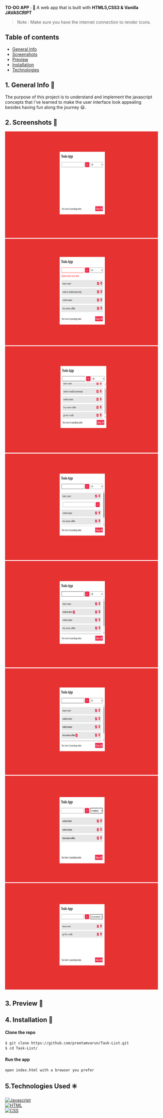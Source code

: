 **TO-DO APP** : :jack_o_lantern:
A web app that is built with **HTML5,CSS3 & Vanilla JAVASCRIPT**  

> Note : Make sure you have the internet connection to render icons.

## Table of contents
- [General Info](#General-Info-)
- [Screenshots](#screenshots-)
- [Preview](#preview-)
- [Installation](#Installation-)
- [Technologies](#Technologies-Used-)

## 1. General Info 📝
The purpose of this project is to understand and implement the javascript concepts that i've learned to make the user interface look appealing besides having fun along the journey :smiley:.

## 2. Screenshots 📸
<img src = "images/a.png" alt = "taskListImage" height = 350 width = 750>
<img src = "images/b.png" alt = "taskListImage" height = 350 width = 750>
<img src = "images/c.png" alt = "taskListImage" height = 350 width = 750>
<img src = "images/d.png" alt = "taskListImage" height = 350 width = 750>
<img src = "images/e.png" alt = "taskListImage" height = 350 width = 750>
<img src = "images/f.png" alt = "taskListImage" height = 350 width = 750>
<img src = "images/g.png" alt = "taskListImage" height = 350 width = 750>
<img src = "images/h.png" alt = "taskListImage" height = 350 width = 750>


## 3. Preview 🎥

## 4. Installation 📀

#### Clone the repo

```sh
$ git clone https://github.com/preetamvarun/Task-List.git
$ cd Task-List/
```

#### Run the app
```sh
open index.html with a browser you prefer
```
## 5.Technologies Used ✳️

[![Javascript](https://img.shields.io/badge/Javascript-pureJavascript-orange)](https://devdocs.io/javascript/)   
[![HTML](https://img.shields.io/badge/HTML-currentVersion5-green)](https://devdocs.io/html/)   
[![CSS](https://img.shields.io/badge/CSS-currentVersion3-violet)](https://devdocs.io/css/)   

